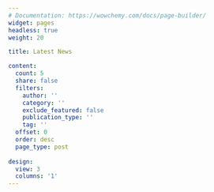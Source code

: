 ```yaml
---
# Documentation: https://wowchemy.com/docs/page-builder/
widget: pages
headless: true
weight: 20

title: Latest News

content:
  count: 5
  share: false
  filters:
    author: ''
    category: ''
    exclude_featured: false
    publication_type: ''
    tag: ''
  offset: 0
  order: desc
  page_type: post
   
design:
  view: 3
  columns: '1'
---
```

